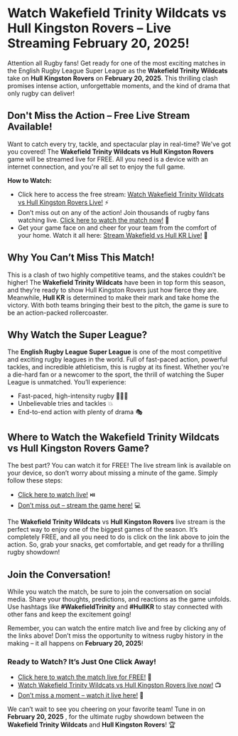 # Watch Wakefield Trinity Wildcats vs Hull Kingston Rovers – Live Streaming February 20, 2025!

Attention all Rugby fans! Get ready for one of the most exciting matches in the English Rugby League Super League as the **Wakefield Trinity Wildcats** take on **Hull Kingston Rovers** on **February 20, 2025**. This thrilling clash promises intense action, unforgettable moments, and the kind of drama that only rugby can deliver!

## Don't Miss the Action – Free Live Stream Available!

Want to catch every try, tackle, and spectacular play in real-time? We've got you covered! The **Wakefield Trinity Wildcats vs Hull Kingston Rovers** game will be streamed live for FREE. All you need is a device with an internet connection, and you're all set to enjoy the full game.

**How to Watch:**

- Click here to access the free stream: [Watch Wakefield Trinity Wildcats vs Hull Kingston Rovers Live!](https://tinyurl.com/livestreamfreeo?st=Wakefield+Trinity+Wildcats+vs+Hull+Kingston+Rovers&si=gh) ⚡
- Don’t miss out on any of the action! Join thousands of rugby fans watching live. [Click here to watch the match now!](https://tinyurl.com/livestreamfreeo?st=Wakefield+Trinity+Wildcats+vs+Hull+Kingston+Rovers&si=gh) 📲
- Get your game face on and cheer for your team from the comfort of your home. Watch it all here: [Stream Wakefield vs Hull KR Live!](https://tinyurl.com/livestreamfreeo?st=Wakefield+Trinity+Wildcats+vs+Hull+Kingston+Rovers&si=gh) 🏉

## Why You Can’t Miss This Match!

This is a clash of two highly competitive teams, and the stakes couldn’t be higher! The **Wakefield Trinity Wildcats** have been in top form this season, and they’re ready to show Hull Kingston Rovers just how fierce they are. Meanwhile, **Hull KR** is determined to make their mark and take home the victory. With both teams bringing their best to the pitch, the game is sure to be an action-packed rollercoaster.

## Why Watch the Super League?

The **English Rugby League Super League** is one of the most competitive and exciting rugby leagues in the world. Full of fast-paced action, powerful tackles, and incredible athleticism, this is rugby at its finest. Whether you're a die-hard fan or a newcomer to the sport, the thrill of watching the Super League is unmatched. You’ll experience:

- Fast-paced, high-intensity rugby 🏃‍♂️💨
- Unbelievable tries and tackles 💥
- End-to-end action with plenty of drama 🎭

## Where to Watch the Wakefield Trinity Wildcats vs Hull Kingston Rovers Game?

The best part? You can watch it for FREE! The live stream link is available on your device, so don’t worry about missing a minute of the game. Simply follow these steps:

- [Click here to watch live!](https://tinyurl.com/livestreamfreeo?st=Wakefield+Trinity+Wildcats+vs+Hull+Kingston+Rovers&si=gh) ⏯️
- [Don’t miss out – stream the game here!](https://tinyurl.com/livestreamfreeo?st=Wakefield+Trinity+Wildcats+vs+Hull+Kingston+Rovers&si=gh) 💻

The **Wakefield Trinity Wildcats** vs **Hull Kingston Rovers** live stream is the perfect way to enjoy one of the biggest games of the season. It’s completely FREE, and all you need to do is click on the link above to join the action. So, grab your snacks, get comfortable, and get ready for a thrilling rugby showdown!

## Join the Conversation!

While you watch the match, be sure to join the conversation on social media. Share your thoughts, predictions, and reactions as the game unfolds. Use hashtags like **#WakefieldTrinity** and **#HullKR** to stay connected with other fans and keep the excitement going!

Remember, you can watch the entire match live and free by clicking any of the links above! Don’t miss the opportunity to witness rugby history in the making – it all happens on **February 20, 2025**!

### Ready to Watch? It’s Just One Click Away!

- [Click here to watch the match live for FREE!](https://tinyurl.com/livestreamfreeo?st=Wakefield+Trinity+Wildcats+vs+Hull+Kingston+Rovers&si=gh) 🚀
- [Watch Wakefield Trinity Wildcats vs Hull Kingston Rovers live now!](https://tinyurl.com/livestreamfreeo?st=Wakefield+Trinity+Wildcats+vs+Hull+Kingston+Rovers&si=gh) 📺
- [Don’t miss a moment – watch it live here!](https://tinyurl.com/livestreamfreeo?st=Wakefield+Trinity+Wildcats+vs+Hull+Kingston+Rovers&si=gh) 🎯

We can’t wait to see you cheering on your favorite team! Tune in on **February 20, 2025** , for the ultimate rugby showdown between the **Wakefield Trinity Wildcats** and **Hull Kingston Rovers**! 🏆
